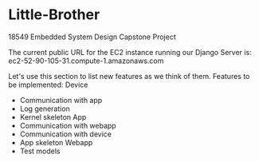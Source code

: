 # Little-Brother
18549 Embedded System Design Capstone Project

The current public URL for the EC2 instance running our Django Server is: 
ec2-52-90-105-31.compute-1.amazonaws.com

Let's use this section to list new features as we think of them.
Features to be implemented:
Device
  - Communication with app
  - Log generation
  - Kernel skeleton
App
  - Communication with webapp
  - Communication with device
  - App skeleton
Webapp
  - Test models
